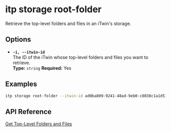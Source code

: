 # itp storage root-folder

Retrieve the top-level folders and files in an iTwin's storage.

## Options

- **`-i, --itwin-id`**  
  The ID of the iTwin whose top-level folders and files you want to retrieve.  
  **Type:** `string` **Required:** Yes

## Examples

```bash
itp storage root-folder --itwin-id ad0ba809-9241-48ad-9eb0-c8038c1a1d51
```

## API Reference

[Get Top-Level Folders and Files](https://developer.bentley.com/apis/storage/operations/get-top-level-folders-and-files-by-project/)

